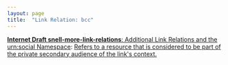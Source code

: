 ```yaml
---
layout: page
title:  "Link Relation: bcc"
---
```


[**Internet Draft snell-more-link-relations**: Additional Link Relations and the urn:social Namespace](/specs/IETF/I-D/snell-more-link-relations "This specification defines a number of additional Link Relation Types that can used for a variety of purposes."): [Refers to a resource that is considered to be part of the private secondary audience of the link's context.](http://tools.ietf.org/html/draft-snell-more-link-relations#section-3)

